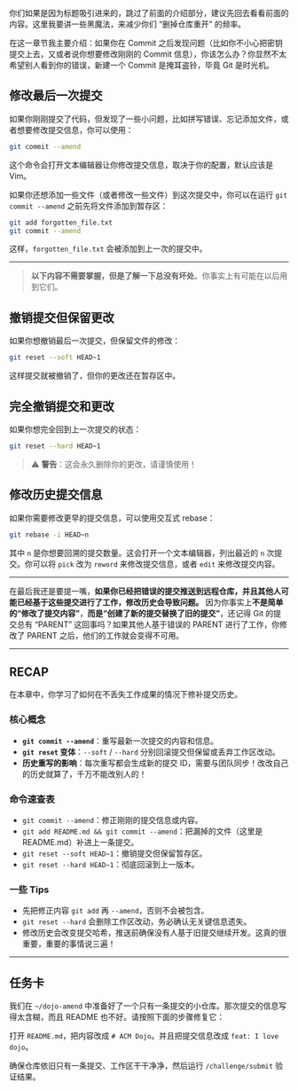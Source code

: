 你们如果是因为标题吸引进来的，跳过了前面的介绍部分，建议先回去看看前面的内容。这里我要讲一些黑魔法，来减少你们 “删掉仓库重开” 的频率。

在这一章节我主要介绍：如果你在 Commit 之后发现问题（比如你不小心把密钥提交上去，又或者说你想要修改刚刚的 Commit 信息），你该怎么办？你显然不太希望别人看到你的错误，新建一个 Commit 是掩耳盗铃，毕竟 Git 是时光机。

## 修改最后一次提交

如果你刚刚提交了代码，但发现了一些小问题，比如拼写错误、忘记添加文件，或者想要修改提交信息，你可以使用：

```bash
git commit --amend
```

这个命令会打开文本编辑器让你修改提交信息，取决于你的配置，默认应该是 Vim。

如果你还想添加一些文件（或者修改一些文件）到这次提交中，你可以在运行 `git commit --amend` 之前先将文件添加到暂存区：

```bash
git add forgotten_file.txt
git commit --amend
```

这样，`forgotten_file.txt` 会被添加到上一次的提交中。

---

> **以下内容不需要掌握，但是了解一下总没有坏处**。你事实上有可能在以后用到它们。

## 撤销提交但保留更改

如果你想撤销最后一次提交，但保留文件的修改：

```bash
git reset --soft HEAD~1
```

这样提交就被撤销了，但你的更改还在暂存区中。

## 完全撤销提交和更改

如果你想完全回到上一次提交的状态：

```bash
git reset --hard HEAD~1
```

> ⚠️ **警告**：这会永久删除你的更改，请谨慎使用！

## 修改历史提交信息

如果你需要修改更早的提交信息，可以使用交互式 rebase：

```bash
git rebase -i HEAD~n
```

其中 `n` 是你想要回溯的提交数量。这会打开一个文本编辑器，列出最近的 `n` 次提交。你可以将 `pick` 改为 `reword` 来修改提交信息，或者 `edit` 来修改提交内容。

---

在最后我还是要提一嘴，**如果你已经把错误的提交推送到远程仓库，并且其他人可能已经基于这些提交进行了工作，修改历史会导致问题。** 因为你事实上**不是简单的“修改了提交内容”**，**而是“创建了新的提交替换了旧的提交”**，还记得 Git 的提交总有 “PARENT” 这回事吗？如果其他人基于错误的 PARENT 进行了工作，你修改了 PARENT 之后，他们的工作就会变得不可用。

---

## RECAP

在本章中，你学习了如何在不丢失工作成果的情况下修补提交历史。

### 核心概念

- **`git commit --amend`**：重写最新一次提交的内容和信息。
- **`git reset` 变体**：`--soft` / `--hard` 分别回滚提交但保留或丢弃工作区改动。
- **历史重写的影响**：每次重写都会生成新的提交 ID，需要与团队同步！改改自己的历史就算了，千万不能改别人的！

### 命令速查表

- `git commit --amend`：修正刚刚的提交信息或内容。
- `git add README.md && git commit --amend`：把漏掉的文件（这里是README.md）补进上一条提交。
- `git reset --soft HEAD~1`：撤销提交但保留暂存区。
- `git reset --hard HEAD~1`：彻底回滚到上一版本。

### 一些 Tips

- 先把修正内容 `git add` 再 `--amend`，否则不会被包含。
- `git reset --hard` 会删除工作区改动，务必确认无关键信息遗失。
- 修改历史会改变提交哈希，推送前确保没有人基于旧提交继续开发。这真的很重要，重要的事情说三遍！

---

## 任务卡

我们在 `~/dojo-amend` 中准备好了一个只有一条提交的小仓库。那次提交的信息写得太含糊，而且 README 也不好。请按照下面的步骤修复它：

打开 `README.md`，把内容改成 `# ACM Dojo`。并且把提交信息改成 `feat: I love dojo`。

确保仓库依旧只有一条提交、工作区干干净净，然后运行 `/challenge/submit` 验证结果。